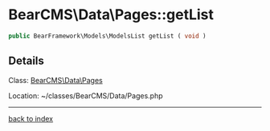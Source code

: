 # BearCMS\Data\Pages::getList

```php
public BearFramework\Models\ModelsList getList ( void )
```

## Details

Class: [BearCMS\Data\Pages](bearcms.data.pages.class.md)

Location: ~/classes/BearCMS/Data/Pages.php

---

[back to index](index.md)

